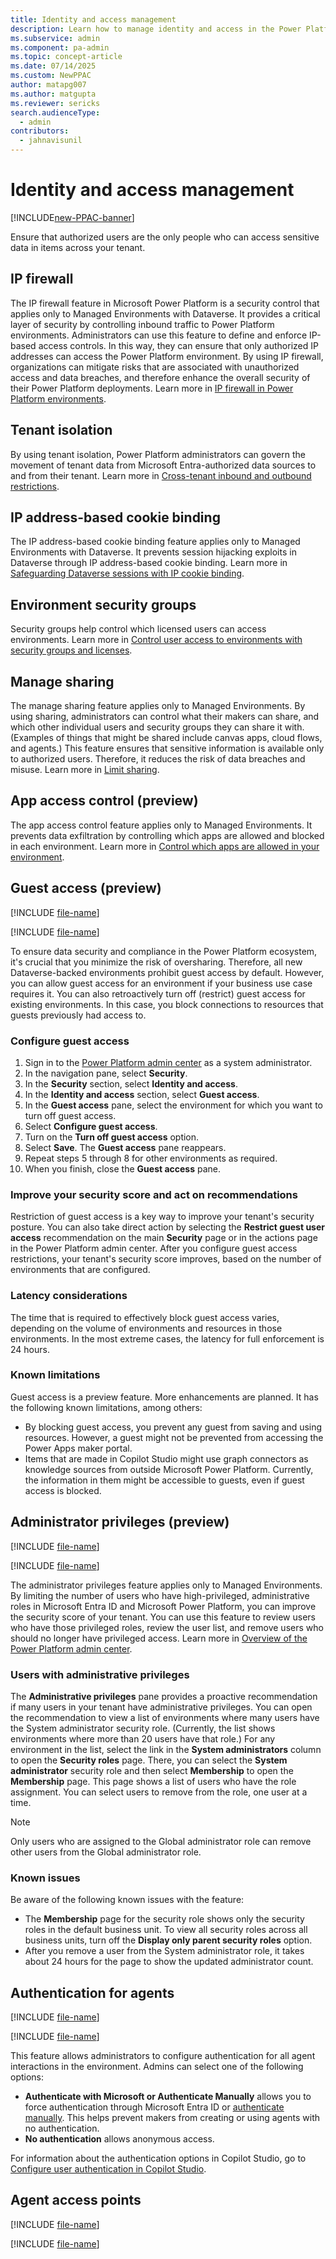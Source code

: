 ```yaml
---
title: Identity and access management
description: Learn how to manage identity and access in the Power Platform admin center by using the available security features.
ms.subservice: admin
ms.component: pa-admin
ms.topic: concept-article
ms.date: 07/14/2025
ms.custom: NewPPAC
author: matapg007
ms.author: matgupta
ms.reviewer: sericks
search.audienceType: 
  - admin
contributors:
  - jahnavisunil
---
```


# Identity and access management

[!INCLUDE[new-PPAC-banner](~/includes/new-PPAC-banner.md)]

Ensure that authorized users are the only people who can access sensitive data in items across your tenant.

## IP firewall

The IP firewall feature in Microsoft Power Platform is a security control that applies only to Managed Environments with Dataverse. It provides a critical layer of security by controlling inbound traffic to Power Platform environments. Administrators can use this feature to define and enforce IP-based access controls. In this way, they can ensure that only authorized IP addresses can access the Power Platform environment. By using IP firewall, organizations can mitigate risks that are associated with unauthorized access and data breaches, and therefore enhance the overall security of their Power Platform deployments. Learn more in [IP firewall in Power Platform environments](../ip-firewall.md).

## Tenant isolation

By using tenant isolation, Power Platform administrators can govern the movement of tenant data from Microsoft Entra-authorized data sources to and from their tenant. Learn more in [Cross-tenant inbound and outbound restrictions](../cross-tenant-restrictions.md).

## IP address-based cookie binding

The IP address-based cookie binding feature applies only to Managed Environments with Dataverse. It prevents session hijacking exploits in Dataverse through IP address-based cookie binding. Learn more in [Safeguarding Dataverse sessions with IP cookie binding](../block-cookie-replay-attack.md).

## Environment security groups

Security groups help control which licensed users can access environments. Learn more in [Control user access to environments with security groups and licenses](../control-user-access.md).

## Manage sharing

The manage sharing feature applies only to Managed Environments. By using sharing, administrators can control what their makers can share, and which other individual users and security groups they can share it with. (Examples of things that might be shared include canvas apps, cloud flows, and agents.) This feature ensures that sensitive information is available only to authorized users. Therefore, it reduces the risk of data breaches and misuse. Learn more in [Limit sharing](../managed-environment-sharing-limits.md).

## App access control (preview)

The app access control feature applies only to Managed Environments. It prevents data exfiltration by controlling which apps are allowed and blocked in each environment. Learn more in [Control which apps are allowed in your environment](/power-platform/admin/control-app-access-environment).

## Guest access (preview)

[!INCLUDE [file-name](~/../shared-content/shared/preview-includes/preview-banner-section.md)]

[!INCLUDE [file-name](~/../shared-content/shared/preview-includes/preview-note-pp.md)]

To ensure data security and compliance in the Power Platform ecosystem, it's crucial that you minimize the risk of oversharing. Therefore, all new Dataverse-backed environments prohibit guest access by default. However, you can allow guest access for an environment if your business use case requires it. You can also retroactively turn off (restrict) guest access for existing environments. In this case, you block connections to resources that guests previously had access to.

### Configure guest access

1. Sign in to the [Power Platform admin center](https://admin.powerplatform.microsoft.com) as a system administrator.
1. In the navigation pane, select **Security**.
1. In the **Security** section, select **Identity and access**.
1. In the **Identity and access** section, select **Guest access**.
1. In the **Guest access** pane, select the environment for which you want to turn off guest access.
1. Select **Configure guest access**.
1. Turn on the **Turn off guest access** option.
1. Select **Save**. The **Guest access** pane reappears.
1. Repeat steps 5 through 8 for other environments as required.
1. When you finish, close the **Guest access** pane.

### Improve your security score and act on recommendations

Restriction of guest access is a key way to improve your tenant's security posture. You can also take direct action by selecting the **Restrict guest user access** recommendation on the main **Security** page or in the actions page in the Power Platform admin center. After you configure guest access restrictions, your tenant's security score improves, based on the number of environments that are configured.

### Latency considerations

The time that is required to effectively block guest access varies, depending on the volume of environments and resources in those environments. In the most extreme cases, the latency for full enforcement is 24 hours.

### Known limitations

Guest access is a preview feature. More enhancements are planned. It has the following known limitations, among others:

- By blocking guest access, you prevent any guest from saving and using resources. However, a guest might not be prevented from accessing the Power Apps maker portal.
- Items that are made in Copilot Studio might use graph connectors as knowledge sources from outside Microsoft Power Platform. Currently, the information in them might be accessible to guests, even if guest access is blocked.

## Administrator privileges (preview)

[!INCLUDE [file-name](~/../shared-content/shared/preview-includes/preview-banner-section.md)]

[!INCLUDE [file-name](~/../shared-content/shared/preview-includes/preview-note-pp.md)]

The administrator privileges feature applies only to Managed Environments. By limiting the number of users who have high-privileged, administrative roles in Microsoft Entra ID and Microsoft Power Platform, you can improve the security score of your tenant. You can use this feature to review users who have those privileged roles, review the user list, and remove users who should no longer have privileged access. Learn more in [Overview of the Power Platform admin center](../admin-documentation.md).

### Users with administrative privileges

The **Administrative privileges** pane provides a proactive recommendation if many users in your tenant have administrative privileges. You can open the recommendation to view a list of environments where many users have the System administrator security role. (Currently, the list shows environments where more than 20 users have that role.) For any environment in the list, select the link in the **System administrators** column to open the **Security roles** page. There, you can select the **System administrator** security role and then select **Membership** to open the **Membership** page. This page shows a list of users who have the role assignment. You can select users to remove from the role, one user at a time.

> [!NOTE]
> Only users who are assigned to the Global administrator role can remove other users from the Global administrator role.

### Known issues

Be aware of the following known issues with the feature:

- The **Membership** page for the security role shows only the security roles in the default business unit. To view all security roles across all business units, turn off the **Display only parent security roles** option.
- After you remove a user from the System administrator role, it takes about 24 hours for the page to show the updated administrator count.

## Authentication for agents
[!INCLUDE [file-name](~/../shared-content/shared/preview-includes/preview-banner-section.md)]

[!INCLUDE [file-name](~/../shared-content/shared/preview-includes/preview-note-pp.md)]

This feature allows administrators to configure authentication for all agent interactions in the environment. Admins can select one of the following options:

- **Authenticate with Microsoft or Authenticate Manually** allows you to force authentication through Microsoft Entra ID or [authenticate manually](/microsoft-copilot-studio/configuration-end-user-authentication#authenticate-manually). This helps prevent makers from creating or using agents with no authentication.
- **No authentication** allows anonymous access.

For information about the authentication options in Copilot Studio, go to [Configure user authentication in Copilot Studio](/microsoft-copilot-studio/configuration-end-user-authentication).

## Agent access points
[!INCLUDE [file-name](~/../shared-content/shared/preview-includes/preview-banner-section.md)]

[!INCLUDE [file-name](~/../shared-content/shared/preview-includes/preview-note-pp.md)]


